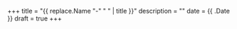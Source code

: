 +++
title = "{{ replace.Name "-" " " | title }}"
description = ""
date = {{ .Date }}
draft = true
+++
